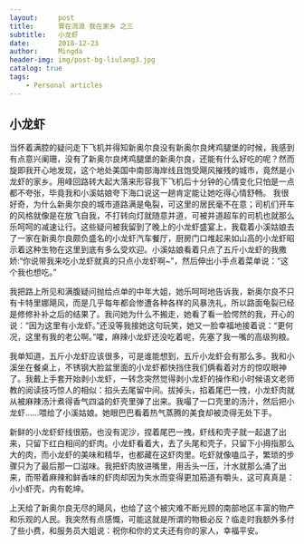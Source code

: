 ```yaml
---
layout:     post
title:      胃在流浪 我在家乡 之三
subtitle:   小龙虾
date:       2018-12-23
author:     Mingda
header-img: img/post-bg-liulang3.jpg
catalog: true
tags:
    - Personal articles
---
```

## 小龙虾

当怀着满腔的疑问走下飞机并得知新奥尔良没有新奥尔良烤鸡腿堡的时候，我感到有点意兴阑珊，没有了新奥尔良烤鸡腿堡的新奥尔良，还能有什么好吃的呢？然而旋即我开心地发现，这个地处美国中南部海岸线且饱受飓风摧残的城市，竟然是小龙虾的家乡。用峰回路转大起大落来形容我下飞机后十分钟的心情变化只怕是一点都不夸张，毕竟我和小溪姑娘夸下海口说这一趟肯定能让她吃得心情舒畅。
我很好奇，为什么新奥尔良的城市道路满是龟裂，可这里的居民毫不在意；司机们开车的风格就像是在放飞自我，不打转向灯就随意并道，可被并道超车的司机也就那么乐呵呵的减速让行。这些疑问被我留到了晚上的小龙虾盛宴上，我载着小溪姑娘去了一家在新奥尔良颇负盛名的小龙虾汽车餐厅，厨房门口堆起来如山高的小龙虾昭示着这种生物在这里到底有多么受欢迎。小溪姑娘看着只点了五斤小龙虾的我撒娇:“你说带我来吃小龙虾就真的只点小龙虾啊~”，然后伸出小手点着菜单说：“这个我也想吃。”

我把路上所见和满腹疑问抛给点单的中年大姐，她乐呵呵地告诉我，新奥尔良不只有卡特里娜飓风，而是几乎每年都会惨遭各种各样的风暴洗礼，所以路面龟裂已经是修修补补之后的结果了。我问她为什么不搬走，她看了看一脸愕然的我，开心的说：“因为这里有小龙虾。”还没等我接她这句玩笑，她又一脸幸福地接着说：“更何况，这里有我的老公啊。”嚯，麻辣小龙虾还没吃着呢，先塞了我一嘴的高级狗粮。

我单知道，五斤小龙虾应该很多，可是谁能想到，五斤小龙虾会有那么多。我和小溪坐在餐桌上，不锈钢大脸盆里面的小龙虾都快挡住我们俩看着对方的惊叹眼神了。我戴上手套开始剥小龙虾，一转念突然觉得剥小龙虾的操作和小时候语文老师教的阅读技巧惊人的相似：掐头去尾留中间。拔掉头，掐着尾巴一拽，小龙虾肉就从被麻辣汤汁煮得香气四溢的虾壳里弹了出来。我嘬了一口壳里的汤汁，然后把小龙虾……喂给了小溪姑娘。她眼巴巴看着热气蒸腾的美食却被烫得无处下手。

新鲜的小龙虾虾线很筋，也没有泥沙，捏着尾巴一拽，虾线和壳子就一起退了出来，只留下红白相间的虾肉。小龙虾看着大，去了头尾和壳子，只留下小拇指那么大的肉，而小龙虾的美味和精华，也都藏在这虾肉里。吃虾就像嗑瓜子，繁琐的步骤只为了最后那一口滋味。我把虾肉放进嘴里，用舌头一压，汁水就那么涌了出来，而带着麻辣和鲜香味的虾肉却因为失水而变得更加筋道有嚼头，这可真真是：小小虾壳，内有乾坤。

上天给了新奥尔良无尽的飓风，也给了这个被灾难不断光顾的南部地区丰富的物产和乐观的人民。我突然有点感慨，可能这就是所谓的物极必反？临走时我额外多付了些小费，和服务员大姐说：祝你和你的丈夫还有你的家人，幸福平安。